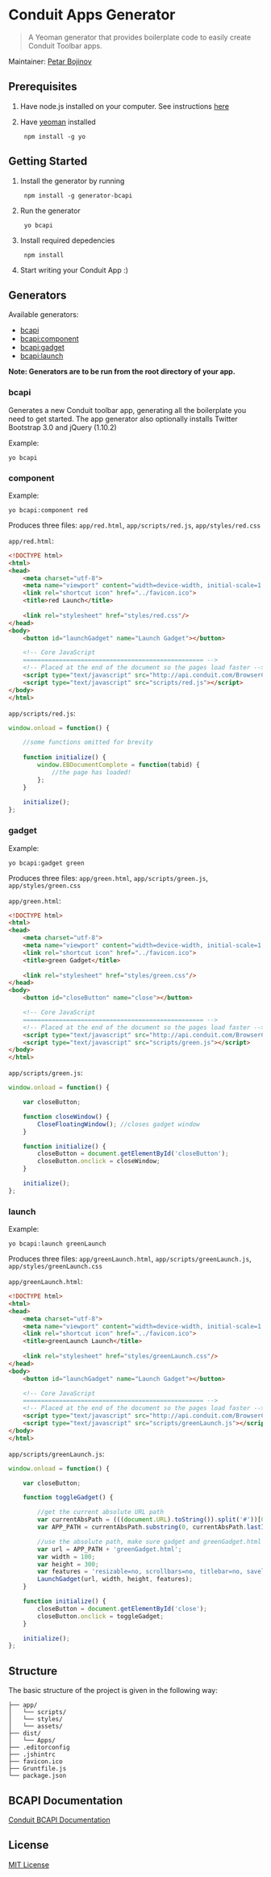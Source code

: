 # Conduit Apps Generator

> A Yeoman generator that provides boilerplate code to easily create Conduit Toolbar apps.

Maintainer: [Petar Bojinov](https://github.com/pbojinov)

## Prerequisites

1. Have node.js installed on your computer. See instructions [here](http://nodejs.org/download/)
2. Have [yeoman](http://yeoman.io/index.html) installed

        npm install -g yo

## Getting Started

1. Install the generator by running

        npm install -g generator-bcapi
        
2. Run the generator

        yo bcapi
        
3. Install required depedencies 

        npm install
        
3. Start writing your Conduit App :)

## Generators

Available generators:

* [bcapi](#app)
* [bcapi:component](#component)
* [bcapi:gadget](#gadget)
* [bcapi:launch](#launch)

**Note: Generators are to be run from the root directory of your app.**

### bcapi

Generates a new Conduit toolbar app, generating all the boilerplate you need to get started. The app generator also optionally installs Twitter Bootstrap 3.0 and jQuery (1.10.2)

Example:

    yo bcapi
  
### component

Example:

    yo bcapi:component red
    
Produces three files: `app/red.html`, `app/scripts/red.js`, `app/styles/red.css`

`app/red.html`:
```html
<!DOCTYPE html>
<html>
<head>
    <meta charset="utf-8">
    <meta name="viewport" content="width=device-width, initial-scale=1.0">
    <link rel="shortcut icon" href="../favicon.ico">
    <title>red Launch</title>
    
    <link rel="stylesheet" href="styles/red.css"/>
</head>
<body>
    <button id="launchGadget" name="Launch Gadget"></button>

    <!-- Core JavaScript
    ================================================== -->
    <!-- Placed at the end of the document so the pages load faster -->
    <script type="text/javascript" src="http://api.conduit.com/BrowserCompApi.js"></script>
    <script type="text/javascript" src="scripts/red.js"></script>
</body>
</html>
```
`app/scripts/red.js`:

```javascript
window.onload = function() {

    //some functions omitted for brevity
    
    function initialize() {
        window.EBDocumentComplete = function(tabid) {
            //the page has loaded!
        };
    }
    
    initialize();
};
```

### gadget

Example:

    yo bcapi:gadget green
    
Produces three files: `app/green.html`, `app/scripts/green.js`, `app/styles/green.css`

`app/green.html`:

```html
<!DOCTYPE html>
<html>
<head>
    <meta charset="utf-8">
    <meta name="viewport" content="width=device-width, initial-scale=1.0">
    <link rel="shortcut icon" href="../favicon.ico">
    <title>green Gadget</title>
    
    <link rel="stylesheet" href="styles/green.css"/>
</head>
<body>
    <button id="closeButton" name="close"></button>

    <!-- Core JavaScript
    ================================================== -->
    <!-- Placed at the end of the document so the pages load faster -->
    <script type="text/javascript" src="http://api.conduit.com/BrowserCompApi.js"></script>
    <script type="text/javascript" src="scripts/green.js"></script>
</body>
</html>
```

`app/scripts/green.js`:
```javascript
window.onload = function() {

    var closeButton;

    function closeWindow() {
        CloseFloatingWindow(); //closes gadget window
    }

    function initialize() {
        closeButton = document.getElementById('closeButton');
        closeButton.onclick = closeWindow;
    }

    initialize();
};
```

### launch

Example:

    yo bcapi:launch greenLaunch
    
Produces three files: `app/greenLaunch.html`, `app/scripts/greenLaunch.js`, `app/styles/greenLaunch.css`

`app/greenLaunch.html`:

```html
<!DOCTYPE html>
<html>
<head>
    <meta charset="utf-8">
    <meta name="viewport" content="width=device-width, initial-scale=1.0">
    <link rel="shortcut icon" href="../favicon.ico">
    <title>greenLaunch Launch</title>
    
    <link rel="stylesheet" href="styles/greenLaunch.css"/>
</head>
<body>
    <button id="launchGadget" name="Launch Gadget"></button>

    <!-- Core JavaScript
    ================================================== -->
    <!-- Placed at the end of the document so the pages load faster -->
    <script type="text/javascript" src="http://api.conduit.com/BrowserCompApi.js"></script>
    <script type="text/javascript" src="scripts/greenLaunch.js"></script>
</body>
</html>
```

`app/scripts/greenLaunch.js`:

```javascript
window.onload = function() {

    var closeButton;

    function toggleGadget() {

        //get the current absolute URL path
        var currentAbsPath = (((document.URL).toString()).split('#'))[0]; // the hash is to support chrome HTML components
        var APP_PATH = currentAbsPath.substring(0, currentAbsPath.lastIndexOf('/')) + '/';

        //use the absolute path, make sure gadget and greenGadget.html are in the same folder!
        var url = APP_PATH + 'greenGadget.html';
        var width = 100;
        var height = 300;
        var features = 'resizable=no, scrollbars=no, titlebar=no, savelocation=no, saveresizedsize=no, closeonexternalclick=yes, openposition=alignment:(B,R)';
        LaunchGadget(url, width, height, features);
    }

    function initialize() {
        closeButton = document.getElementById('close');
        closeButton.onclick = toggleGadget;
    }

    initialize();
};
```

## Structure

The basic structure of the project is given in the following way:

```
├── app/
│   └── scripts/
│   └── styles/
│   └── assets/
├── dist/
│   └── Apps/
├── .editorconfig
├── .jshintrc
├── favicon.ico
├── Gruntfile.js
└── package.json
```

## BCAPI Documentation

[Conduit BCAPI Documentation](http://wiki.conduit.com/display/conduitapis/Home)

## License

[MIT License](http://zenorocha.mit-license.org/)
